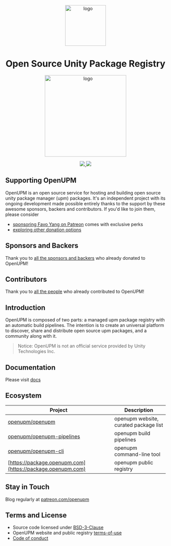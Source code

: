 <p align="center">
  <a href="https://openupm.com/" target="_blank">
    <img width="128" src="https://raw.githubusercontent.com/openupm/openupm/master/docs/.vuepress/public/images/openupm-icon-256.png" alt="logo">
  </a>
</p>
<h1 align="center">Open Source Unity Package Registry</h1>
<p align="center">
  <a href="https://openupm.com/" target="_blank">
    <img width="256" src="https://raw.githubusercontent.com/openupm/openupm/master/docs/.vuepress/public/images/openupm-screenshot.png" alt="logo">
  </a>
</p>
<p align="center">
  <a href="https://app.netlify.com/sites/openupm/deploys">
    <img src="https://api.netlify.com/api/v1/badges/5d66cc09-9f99-4b71-936a-317ee6a7b5d3/deploy-status"/>
  </a>
  <a href="https://dev.azure.com/openupm/openupm/_build/latest?definitionId=1&branchName=master">
    <img src="https://dev.azure.com/openupm/openupm/_apis/build/status/openupm.openupm-pipelines?branchName=master"/>
  </a>
</p>

## Supporting OpenUPM

OpenUPM is an open source service for hosting and building open source unity package manager (upm) packages. It's an independent project with its ongoing development made possible entirely thanks to the support by these awesome sponsors, backers and contributors. If you'd like to join them, please consider
- [sponsoring Favo Yang on Patreon](https://www.patreon.com/openupm) comes with exclusive perks
- [exploring other donation options](https://openupm.com/support/)

## Sponsors and Backers

Thank you to [all the sponsors and backers](./BACKERS.md) who already donated to OpenUPM!

## Contributors

Thank you to [all the people](https://github.com/openupm/openupm/graphs/contributors) who already contributed to OpenUPM!

## Introduction

OpenUPM is composed of two parts: a managed upm package registry with an automatic build pipelines. The intention is to create an universal platform to discover, share and distribute open source upm packages, and a community along with it.

> Notice: OpenUPM is not an official service provided by Unity Technologies Inc.

## Documentation

Please visit [docs](https://openupm.com/docs/)

## Ecosystem

| Project                                                                   | Description                           |
|---------------------------------------------------------------------------|---------------------------------------|
| [openupm/openupm](https://github.com/openupm/openupm)                     | openupm website, curated package list |
| [openupm/openupm-pipelines](https://github.com/openupm/openupm-pipelines) | openupm build pipelines               |
| [openupm/openupm-cli](https://github.com/openupm/openupm-cli)             | openupm command-line tool             |
| [https://package.openupm.com](https://package.openupm.com)                | openupm public registry               |

## Stay in Touch

Blog regularly at [patreon.com/openupm](https://www.patreon.com/openupm)

## Terms and License

- Source code licensed under [BSD-3-Clause](./LICENSE)
- OpenUPM website and public registry [terms-of-use](https://openupm.com/docs/terms.html)
- [Code of conduct](https://openupm.com/docs/code-of-conduct.html)
